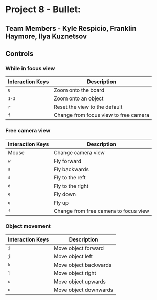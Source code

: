 # Project 8 - Bullet:
## Team Members - Kyle Respicio, Franklin Haymore, Ilya Kuznetsov

## Controls

### While in focus view
Interaction Keys | Description
------------ | -------------
<kbd>0</kbd> | Zoom onto the board
<kbd>1-3</kbd> | Zoom onto an object
<kbd>r</kbd> | Reset the view to the default
<kbd>f</kbd> | Change from focus view to free camera


### Free camera view
Interaction Keys | Description
------------ | -------------
Mouse | Change camera view
<kbd>w</kbd> | Fly forward
<kbd>a</kbd> | Fly backwards
<kbd>s</kbd> | Fly to the reft
<kbd>d</kbd> | Fly to the right
<kbd>e</kbd> | Fly down
<kbd>q</kbd> | Fly up
<kbd>f</kbd> | Change from free camera to focus view

### Object movement
Interaction Keys | Description
------------ | -------------
<kbd>i</kbd> | Move object forward
<kbd>j</kbd> | Move object left
<kbd>k</kbd> | Move object backwards
<kbd>l</kbd> | Move object right
<kbd>u</kbd> | Move object upwards
<kbd>o</kbd> | Move object downwards


